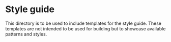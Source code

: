 # Style guide

This directory is to be used to include templates for the style guide.
These templates are not intended to be used for building but to showcase available patterns and styles.
